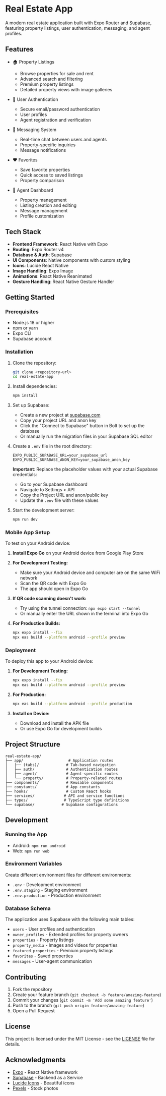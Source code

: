 # Real Estate App

A modern real estate application built with Expo Router and Supabase, featuring property listings, user authentication, messaging, and agent profiles.

## Features

- 🏠 Property Listings
  - Browse properties for sale and rent
  - Advanced search and filtering
  - Premium property listings
  - Detailed property views with image galleries

- 👤 User Authentication
  - Secure email/password authentication
  - User profiles
  - Agent registration and verification

- 💬 Messaging System
  - Real-time chat between users and agents
  - Property-specific inquiries
  - Message notifications

- ❤️ Favorites
  - Save favorite properties
  - Quick access to saved listings
  - Property comparison

- 🏢 Agent Dashboard
  - Property management
  - Listing creation and editing
  - Message management
  - Profile customization

## Tech Stack

- **Frontend Framework**: React Native with Expo
- **Routing**: Expo Router v4
- **Database & Auth**: Supabase
- **UI Components**: Native components with custom styling
- **Icons**: Lucide React Native
- **Image Handling**: Expo Image
- **Animations**: React Native Reanimated
- **Gesture Handling**: React Native Gesture Handler

## Getting Started

### Prerequisites

- Node.js 18 or higher
- npm or yarn
- Expo CLI
- Supabase account

### Installation

1. Clone the repository:
   ```bash
   git clone <repository-url>
   cd real-estate-app
   ```

2. Install dependencies:
   ```bash
   npm install
   ```

3. Set up Supabase:
   - Create a new project at [supabase.com](https://supabase.com)
   - Copy your project URL and anon key
   - Click the "Connect to Supabase" button in Bolt to set up the database
   - Or manually run the migration files in your Supabase SQL editor

4. Create a `.env` file in the root directory:
   ```
   EXPO_PUBLIC_SUPABASE_URL=your_supabase_url
   EXPO_PUBLIC_SUPABASE_ANON_KEY=your_supabase_anon_key
   ```

   **Important**: Replace the placeholder values with your actual Supabase credentials:
   - Go to your Supabase dashboard
   - Navigate to Settings > API
   - Copy the Project URL and anon/public key
   - Update the `.env` file with these values

5. Start the development server:
   ```bash
   npm run dev
   ```

### Mobile App Setup

To test on your Android device:

1. **Install Expo Go** on your Android device from Google Play Store

2. **For Development Testing:**
   - Make sure your Android device and computer are on the same WiFi network
   - Scan the QR code with Expo Go
   - The app should open in Expo Go

3. **If QR code scanning doesn't work:**
   - Try using the tunnel connection: `npx expo start --tunnel`
   - Or manually enter the URL shown in the terminal into Expo Go

4. **For Production Builds:**
   ```bash
   npx expo install --fix
   npx eas build --platform android --profile preview
   ```

### Deployment

To deploy this app to your Android device:

1. **For Development Testing:**
   ```bash
   npx expo install --fix
   npx eas build --platform android --profile preview
   ```

2. **For Production:**
   ```bash
   npx eas build --platform android --profile production
   ```

3. **Install on Device:**
   - Download and install the APK file
   - Or use Expo Go for development builds

## Project Structure

```
real-estate-app/
├── app/                    # Application routes
│   ├── (tabs)/            # Tab-based navigation
│   ├── auth/              # Authentication routes
│   ├── agent/             # Agent-specific routes
│   └── property/          # Property-related routes
├── components/            # Reusable components
├── constants/             # App constants
├── hooks/                 # Custom React hooks
├── services/             # API and service functions
├── types/                # TypeScript type definitions
└── supabase/            # Supabase configurations
```

## Development

### Running the App

- Android: `npm run android`
- Web: `npm run web`

### Environment Variables

Create different environment files for different environments:

- `.env` - Development environment
- `.env.staging` - Staging environment
- `.env.production` - Production environment

### Database Schema

The application uses Supabase with the following main tables:

- `users` - User profiles and authentication
- `owner_profiles` - Extended profiles for property owners
- `properties` - Property listings
- `property_media` - Images and videos for properties
- `featured_properties` - Premium property listings
- `favorites` - Saved properties
- `messages` - User-agent communication

## Contributing

1. Fork the repository
2. Create your feature branch (`git checkout -b feature/amazing-feature`)
3. Commit your changes (`git commit -m 'Add some amazing feature'`)
4. Push to the branch (`git push origin feature/amazing-feature`)
5. Open a Pull Request

## License

This project is licensed under the MIT License - see the [LICENSE](LICENSE) file for details.

## Acknowledgments

- [Expo](https://expo.dev/) - React Native framework
- [Supabase](https://supabase.com/) - Backend as a Service
- [Lucide Icons](https://lucide.dev/) - Beautiful icons
- [Pexels](https://www.pexels.com/) - Stock photos